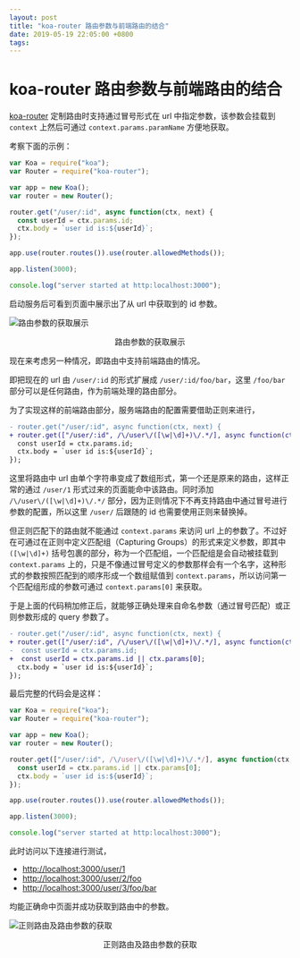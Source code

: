 ```yaml
---
layout: post
title: "koa-router 路由参数与前端路由的结合"
date: 2019-05-19 22:05:00 +0800
tags: 
---
```

    
# koa-router 路由参数与前端路由的结合

[koa-router]() 定制路由时支持通过冒号形式在 url 中指定参数，该参数会挂载到 `context` 上然后可通过 `context.params.paramName` 方便地获取。

考察下面的示例：

```js
var Koa = require("koa");
var Router = require("koa-router");

var app = new Koa();
var router = new Router();

router.get("/user/:id", async function(ctx, next) {
  const userId = ctx.params.id;
  ctx.body = `user id is:${userId}`;
});

app.use(router.routes()).use(router.allowedMethods());

app.listen(3000);

console.log("server started at http:localhost:3000");
```

启动服务后可看到页面中展示出了从 url 中获取到的 id 参数。

![路由参数的获取展示](https://user-images.githubusercontent.com/3783096/57971816-a2e5d400-79c5-11e9-8e74-16a0bccc1560.png)
<p align="center">路由参数的获取展示</p>

现在来考虑另一种情况，即路由中支持前端路由的情况。

即把现在的 url 由 `/user/:id` 的形式扩展成 `/user/:id/foo/bar`，这里 `/foo/bar` 部分可以是任何路由，作为前端处理的路由部分。

为了实现这样的前端路由部分，服务端路由的配置需要借助正则来进行，

```diff
- router.get("/user/:id", async function(ctx, next) {
+ router.get(["/user/:id", /\/user\/([\w|\d]+)\/.*/], async function(ctx, next) {
  const userId = ctx.params.id;
  ctx.body = `user id is:${userId}`;
});
```

这里将路由中 url 由单个字符串变成了数组形式，第一个还是原来的路由，这样正常的通过 `/user/1` 形式过来的页面能命中该路由。同时添加 `/\/user\/([\w|\d]+)\/.*/` 部分，因为正则情况下不再支持路由中通过冒号进行参数的配置，所以这里 `/user/` 后跟随的 id 也需要使用正则来替换掉。

但正则匹配下的路由就不能通过 `context.params` 来访问 url 上的参数了。不过好在可通过在正则中定义匹配组（Capturing Groups）的形式来定义参数，即其中 `([\w|\d]+)` 括号包裹的部分，称为一个匹配组，一个匹配组是会自动被挂载到 `context.params` 上的，只是不像通过冒号定义的参数那样会有一个名字，这种形式的参数按照匹配到的顺序形成一个数组赋值到 `context.params`，所以访问第一个匹配组形成的参数可通过 `context.params[0]` 来获取。

于是上面的代码稍加修正后，就能够正确处理来自命名参数（通过冒号匹配）或正则参数形成的 query 参数了。

```diff
- router.get("/user/:id", async function(ctx, next) {
+ router.get(["/user/:id", /\/user\/([\w|\d]+)\/.*/], async function(ctx, next) {
-  const userId = ctx.params.id;
+  const userId = ctx.params.id || ctx.params[0];
  ctx.body = `user id is:${userId}`;
});
```

最后完整的代码会是这样：

```js
var Koa = require("koa");
var Router = require("koa-router");

var app = new Koa();
var router = new Router();

router.get(["/user/:id", /\/user\/([\w|\d]+)\/.*/], async function(ctx, next) {
  const userId = ctx.params.id || ctx.params[0];
  ctx.body = `user id is:${userId}`;
});

app.use(router.routes()).use(router.allowedMethods());

app.listen(3000);

console.log("server started at http:localhost:3000");
```

此时访问以下连接进行测试，

- [http://localhost:3000/user/1](http://localhost:3000/user/1)
- [http://localhost:3000/user/2/foo](http://localhost:3000/user/2/foo)
- [http://localhost:3000/user/3/foo/bar](http://localhost:3000/user/3/foo/bar)

均能正确命中页面并成功获取到路由中的参数。

![正则路由及路由参数的获取](https://user-images.githubusercontent.com/3783096/57971813-9bbec600-79c5-11e9-9958-70a3a3065d66.gif)
<p align="center">正则路由及路由参数的获取</p>

    